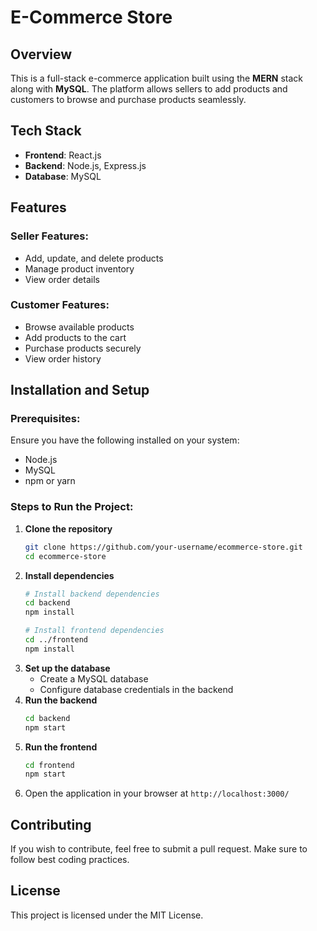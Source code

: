 # E-Commerce Store

## Overview
This is a full-stack e-commerce application built using the **MERN** stack along with **MySQL**. The platform allows sellers to add products and customers to browse and purchase products seamlessly.

## Tech Stack
- **Frontend**: React.js
- **Backend**: Node.js, Express.js
- **Database**: MySQL

## Features
### Seller Features:
- Add, update, and delete products
- Manage product inventory
- View order details

### Customer Features:
- Browse available products
- Add products to the cart
- Purchase products securely
- View order history

## Installation and Setup
### Prerequisites:
Ensure you have the following installed on your system:
- Node.js
- MySQL
- npm or yarn

### Steps to Run the Project:
1. **Clone the repository**
   ```bash
   git clone https://github.com/your-username/ecommerce-store.git
   cd ecommerce-store
   ```
2. **Install dependencies**
   ```bash
   # Install backend dependencies
   cd backend
   npm install

   # Install frontend dependencies
   cd ../frontend
   npm install
   ```
3. **Set up the database**
   - Create a MySQL database
   - Configure database credentials in the backend
4. **Run the backend**
   ```bash
   cd backend
   npm start
   ```
5. **Run the frontend**
   ```bash
   cd frontend
   npm start
   ```
6. Open the application in your browser at `http://localhost:3000/`

## Contributing
If you wish to contribute, feel free to submit a pull request. Make sure to follow best coding practices.

## License
This project is licensed under the MIT License.

